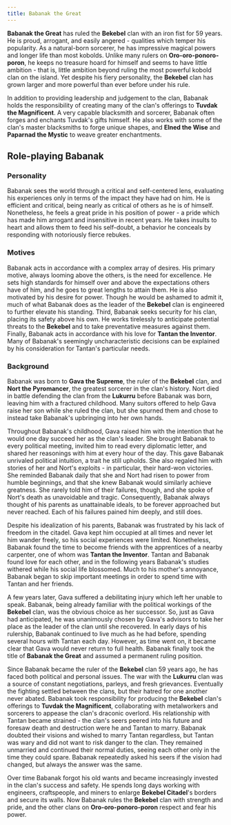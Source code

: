 ```yaml
---
title: Babanak the Great
---
```


**Babanak the Great** has ruled the **Bekebel** clan with an iron fist for 59 years. He is proud, arrogant, and easily angered - qualities which temper his popularity. As a natural-born sorcerer, he has impressive magical powers and longer life than most kobolds. Unlike many rulers on **Oro-oro-ponoro-poron**, he keeps no treasure hoard for himself and seems to have little ambition - that is, little ambition beyond ruling the most powerful kobold clan on the island. Yet despite his fiery personality, the **Bekebel** clan has grown larger and more powerful than ever before under his rule.

In addition to providing leadership and judgement to the clan, Babanak holds the responsibility of creating many of the clan's offerings to **Tuvdak the Magnificent**. A very capable blacksmith and sorcerer, Babanak often forges and enchants Tuvdak's gifts himself. He also works with some of the clan's master blacksmiths to forge unique shapes, and **Elned the Wise** and **Paparnad the Mystic** to weave greater enchantments.

## Role-playing Babanak

### Personality

Babanak sees the world through a critical and self-centered lens, evaluating his experiences only in terms of the impact they have had on him. He is efficient and critical, being nearly as critical of others as he is of himself. Nonetheless, he feels a great pride in his position of power - a pride which has made him arrogant and insensitive in recent years. He takes insults to heart and allows them to feed his self-doubt, a behavior he conceals by responding with notoriously fierce rebukes.

### Motives

Babanak acts in accordance with a complex array of desires. His primary motive, always looming above the others, is the need for excellence. He sets high standards for himself over and above the expectations others have of him, and he goes to great lengths to attain them. He is also motivated by his desire for power. Though he would be ashamed to admit it, much of what Babanak does as the leader of the **Bekebel** clan is engineered to further elevate his standing. Third, Babanak seeks security for his clan, placing its safety above his own. He works tirelessly to anticipate potential threats to the **Bekebel** and to take preventative measures against them. Finally, Babanak acts in accordance with his love for **Tantan the Inventor**. Many of Babanak's seemingly uncharacteristic decisions can be explained by his consideration for Tantan's particular needs.

### Background

Babanak was born to **Gava the Supreme**, the ruler of the **Bekebel** clan, and **Nort the Pyromancer**, the greatest sorcerer in the clan's history. Nort died in battle defending the clan from the **Lukurru** before Babanak was born, leaving him with a fractured childhood. Many suitors offered to help Gava raise her son while she ruled the clan, but she spurned them and chose to instead take Babanak's upbringing into her own hands.

Throughout Babanak's childhood, Gava raised him with the intention that he would one day succeed her as the clan's leader. She brought Babanak to every political meeting, invited him to read every diplomatic letter, and shared her reasonings with him at every hour of the day. This gave Babanak unrivaled political intuition, a trait he still upholds. She also regaled him with stories of her and Nort's exploits - in particular, their hard-won victories. She reminded Babanak daily that she and Nort had risen to power from humble beginnings, and that she knew Babanak would similarly achieve greatness. She rarely told him of their failures, though, and she spoke of Nort's death as unavoidable and tragic. Consequently, Babanak always thought of his parents as unattainable ideals, to be forever approached but never reached. Each of his failures pained him deeply, and still does.

Despite his idealization of his parents, Babanak was frustrated by his lack of freedom in the citadel. Gava kept him occupied at all times and never let him wander freely, so his social experiences were limited. Nonetheless, Babanak found the time to become friends with the apprentices of a nearby carpenter, one of whom was **Tantan the Inventor**. Tantan and Babanak found love for each other, and in the following years Babanak's studies withered while his social life blossomed. Much to his mother's annoyance, Babanak began to skip important meetings in order to spend time with Tantan and her friends.

A few years later, Gava suffered a debilitating injury which left her unable to speak. Babanak, being already familiar with the political workings of the **Bekebel** clan, was the obvious choice as her successor. So, just as Gava had anticipated, he was unanimously chosen by Gava's advisors to take her place as the leader of the clan until she recovered. In early days of his rulership, Babanak continued to live much as he had before, spending several hours with Tantan each day. However, as time went on, it became clear that Gava would never return to full health. Babanak finally took the title of **Babanak the Great** and assumed a permanent ruling position.

Since Babanak became the ruler of the **Bekebel** clan 59 years ago, he has faced both political and personal issues. The war with the **Lukurru** clan was a source of constant negotiations, parleys, and fresh grievances. Eventually the fighting settled between the clans, but their hatred for one another never abated. Babanak took responsibility for producing the **Bekebel** clan's offerings to **Tuvdak the Magnificent**, collaborating with metalworkers and sorcerers to appease the clan's draconic overlord. His relationship with Tantan became strained - the clan's seers peered into his future and foresaw death and destruction were he and Tantan to marry. Babanak doubted their visions and wished to marry Tantan regardless, but Tantan was wary and did not want to risk danger to the clan. They remained unmarried and continued their normal duties, seeing each other only in the time they could spare. Babanak repeatedly asked his seers if the vision had changed, but always the answer was the same.

Over time Babanak forgot his old wants and became increasingly invested in the clan's success and safety. He spends long days working with engineers, craftspeople, and miners to enlarge **Bekebel Citadel**'s borders and secure its walls. Now Babanak rules the **Bekebel** clan with strength and pride, and the other clans on **Oro-oro-ponoro-poron** respect and fear his power.
